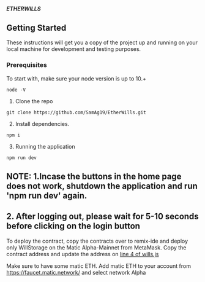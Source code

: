 ##### ETHERWILLS

## Getting Started

These instructions will get you a copy of the project up and running on your local machine for development and testing purposes.

### Prerequisites

To start with, make sure your node version is up to 10.+

```
node -V
```

1. Clone the repo

```
git clone https://github.com/SamAg19/EtherWills.git
```

2. Install dependencies.

```
npm i
```

3. Running the application

```
npm run dev
```


## NOTE: 1.Incase the buttons in the home page does not work, shutdown the application and run 'npm run dev' again.
##       2. After logging out, please wait for 5-10 seconds before clicking on the login button     

To deploy the contract, copy the contracts over to remix-ide and deploy only WillStorage on the Matic Alpha-Mainnet from MetaMask. Copy the contract address and update the address on [line 4 of wills.js](/pages/wills.js)

Make sure to have some matic ETH. Add matic ETH to your account from https://faucet.matic.network/ and select network Alpha
